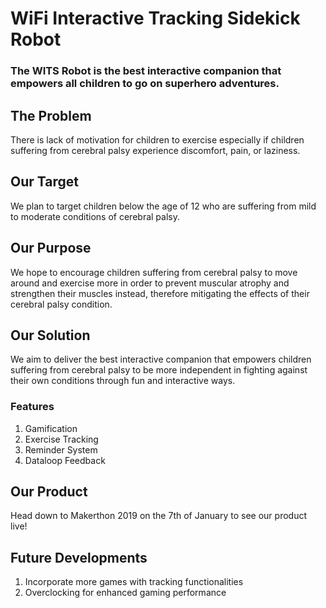 # WiFi Interactive Tracking Sidekick Robot 

### The WITS Robot is the best interactive companion that empowers all children to go on superhero adventures.  

## The Problem
There is lack of motivation for children to exercise especially if children suffering from cerebral palsy experience discomfort, pain, or laziness.

## Our Target
We plan to target children below the age of 12 who are suffering from mild to moderate conditions of cerebral palsy.

## Our Purpose
We hope to encourage children suffering from cerebral palsy to move around and exercise more in order to prevent muscular atrophy and strengthen their muscles instead, therefore mitigating the effects of their cerebral palsy condition.

## Our Solution
We aim to deliver the best interactive companion that empowers children suffering from cerebral palsy to be more independent in fighting against their own conditions through fun and interactive ways.

### Features
1. Gamification
2. Exercise Tracking
3. Reminder System
4. Dataloop Feedback

## Our Product
Head down to Makerthon 2019 on the 7th of January to see our product live!

## Future Developments
1. Incorporate more games with tracking functionalities
2. Overclocking for enhanced gaming performance